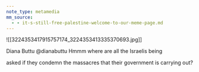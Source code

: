```yaml
---
note_type: metamedia
mm_source:
  - - it-s-still-free-palestine-welcome-to-our-meme-page.md
---
```


![[3224353417915757174_3224353413335370693.jpg]]

Diana Buttu
@dianabuttu
Hmmm where are all the Israelis being

asked if they condemn the massacres
that their government is carrying out?

